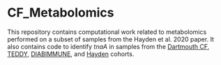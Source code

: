 # CF_Metabolomics

This repository contains computational work related to metabolomics performed on a subset of samples from the Hayden et al. 2020 paper. It also contains code to identify *tnaA* in samples from the [Dartmouth CF](https://www.biorxiv.org/content/10.1101/2023.05.02.539134v1), [TEDDY](https://www.nature.com/articles/s41586-018-0617-x), [DIABIMMUNE](https://diabimmune.broadinstitute.org/diabimmune/), and [Hayden](https://pubmed.ncbi.nlm.nih.gov/31959989/) cohorts. 

